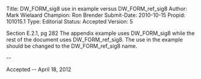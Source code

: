 Title:       DW_FORM_sig8 use in example versus DW_FORM_ref_sig8
Author:      Mark Wielaard
Champion:    Ron Brender
Submit-Date: 2010-10-15
Propid:      101015.1
Type:        Editorial
Status:      Accepted
Version:     5

Section E.2.1, pg 282
The appendix example uses DW_FORM_sig8 while the rest of the document uses DW_FORM_ref_sig8.
The use in the example should be changed to the DW_FORM_ref_sig8 name.

--

Accepted -- April 18, 2012
